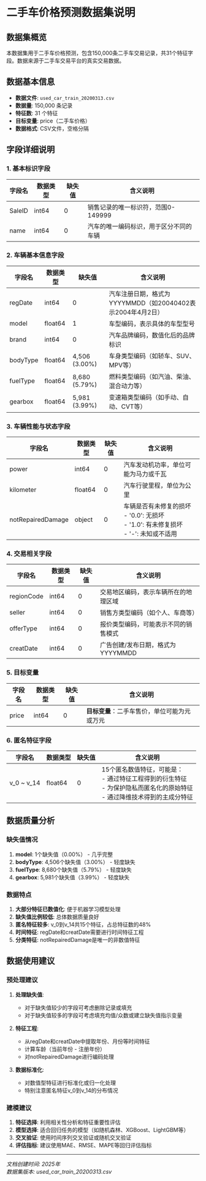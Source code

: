 # 二手车价格预测数据集说明

## 数据集概览

本数据集用于二手车价格预测，包含150,000条二手车交易记录，共31个特征字段。数据来源于二手车交易平台的真实交易数据。

## 数据基本信息

- **数据文件**: `used_car_train_20200313.csv`
- **数据量**: 150,000 条记录
- **特征数**: 31 个特征
- **目标变量**: price（二手车价格）
- **数据格式**: CSV文件，空格分隔

## 字段详细说明

### 1. 基本标识字段

| 字段名 | 数据类型 | 缺失值 | 含义说明 |
|--------|----------|--------|----------|
| SaleID | int64 | 0 | 销售记录的唯一标识符，范围0-149999 |
| name | int64 | 0 | 汽车的唯一编码标识，用于区分不同的车辆 |

### 2. 车辆基本信息字段

| 字段名 | 数据类型 | 缺失值 | 含义说明 |
|--------|----------|--------|----------|
| regDate | int64 | 0 | 汽车注册日期，格式为YYYYMMDD（如20040402表示2004年4月2日） |
| model | float64 | 1 | 车型编码，表示具体的车型型号 |
| brand | int64 | 0 | 汽车品牌编码，数值化后的品牌标识 |
| bodyType | float64 | 4,506 (3.00%) | 车身类型编码（如轿车、SUV、MPV等） |
| fuelType | float64 | 8,680 (5.79%) | 燃料类型编码（如汽油、柴油、混合动力等） |
| gearbox | float64 | 5,981 (3.99%) | 变速箱类型编码（如手动、自动、CVT等） |

### 3. 车辆性能与状态字段

| 字段名 | 数据类型 | 缺失值 | 含义说明 |
|--------|----------|--------|----------|
| power | int64 | 0 | 汽车发动机功率，单位可能为马力或千瓦 |
| kilometer | float64 | 0 | 汽车行驶里程，单位为公里 |
| notRepairedDamage | object | 0 | 车辆是否有未修复的损坏<br>- '0.0': 无损坏<br>- '1.0': 有未修复损坏<br>- '-': 未知或不适用 |

### 4. 交易相关字段

| 字段名 | 数据类型 | 缺失值 | 含义说明 |
|--------|----------|--------|----------|
| regionCode | int64 | 0 | 交易地区编码，表示车辆所在的地理区域 |
| seller | int64 | 0 | 销售方类型编码（如个人、车商等） |
| offerType | int64 | 0 | 报价类型编码，可能表示不同的销售模式 |
| creatDate | int64 | 0 | 广告创建/发布日期，格式为YYYYMMDD |

### 5. 目标变量

| 字段名 | 数据类型 | 缺失值 | 含义说明 |
|--------|----------|--------|----------|
| price | int64 | 0 | **目标变量**：二手车售价，单位可能为元或万元 |

### 6. 匿名特征字段

| 字段名 | 数据类型 | 缺失值 | 含义说明 |
|--------|----------|--------|----------|
| v_0 ~ v_14 | float64 | 0 | 15个匿名数值特征，可能是：<br>- 通过特征工程得到的衍生特征<br>- 为保护隐私而匿名化的原始特征<br>- 通过降维技术得到的主成分特征 |

## 数据质量分析

### 缺失值情况

1. **model**: 1个缺失值（0.00%） - 几乎完整
2. **bodyType**: 4,506个缺失值（3.00%） - 轻度缺失
3. **fuelType**: 8,680个缺失值（5.79%） - 轻度缺失  
4. **gearbox**: 5,981个缺失值（3.99%） - 轻度缺失

### 数据特点

1. **大部分特征已数值化**: 便于机器学习模型处理
2. **缺失值比例较低**: 总体数据质量良好
3. **匿名特征较多**: v_0到v_14共15个特征，占总特征数的48%
4. **时间特征**: regDate和creatDate需要进行时间特征工程
5. **分类特征**: notRepairedDamage是唯一的非数值特征

## 数据使用建议

### 预处理建议

1. **处理缺失值**: 
   - 对于缺失值较少的字段可考虑删除记录或填充
   - 对于缺失值较多的字段可考虑填充均值/众数或建立缺失值指示变量

2. **特征工程**:
   - 从regDate和creatDate中提取年份、月份等时间特征
   - 计算车龄（当前年份 - 注册年份）
   - 对notRepairedDamage进行编码处理

3. **数据标准化**:
   - 对数值型特征进行标准化或归一化处理
   - 特别注意匿名特征v_0到v_14的分布情况

### 建模建议

1. **特征选择**: 利用相关性分析和特征重要性评估
2. **模型选择**: 适合回归任务的模型（如随机森林、XGBoost、LightGBM等）
3. **交叉验证**: 使用时间序列交叉验证或随机交叉验证
4. **评估指标**: 建议使用MAE、RMSE、MAPE等回归评估指标

---

*文档创建时间: 2025年*  
*数据集版本: used_car_train_20200313.csv*